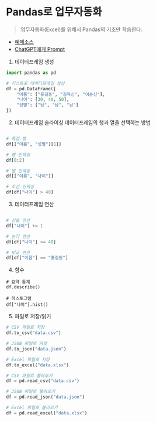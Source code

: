 # Pandas로 업무자동화
> 업무자동화(Excel)를 위해서 Pandas의 기초만 학습한다. 

- [예제소스](quickstart_pandas.py)
- [ChatGPT에게 Prompt](ask_chatgpt.MD)

1. 데이터프레임 생성
~~~python
import pandas as pd

# 리스트로 데이터프레임 생성
df = pd.DataFrame({
    "이름": ["홍길동", "김유신", "이순신"],
    "나이": [30, 40, 50],
    "성별": ["남", "남", "남"]
})

~~~

2. 데이터프레임 슬라이싱
데이터프레임의 행과 열을 선택하는 방법

~~~python

# 특정 행 
df[["이름", "성별"][1]]

# 행 인덱싱
df[0:2]

# 열 인덱싱
df[["이름", "나이"]]

# 조건 인덱싱
df[df["나이"] > 40]
~~~

3. 데이터프레임 연산

~~~python

# 산술 연산
df["나이"] += 1

# 논리 연산
df[df["나이"] >= 40]

# 비교 연산
df[df["이름"] == "홍길동"]

~~~

4. 함수

~~~ython
# 요약 통계
df.describe()

# 히스토그램
df["나이"].hist()

~~~

5. 파일로 저장/읽기
~~~python
# CSV 파일로 저장
df.to_csv("data.csv")

# JSON 파일로 저장
df.to_json("data.json")

# Excel 파일로 저장
df.to_excel("data.xlsx")

# CSV 파일로 불러오기
df = pd.read_csv("data.csv")

# JSON 파일로 불러오기
df = pd.read_json("data.json")

# Excel 파일로 불러오기
df = pd.read_excel("data.xlsx")
~~~